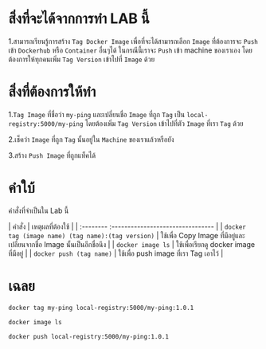 # สิ่งที่จะได้จากการทำ LAB นี้

1.สามารถเรียนรู้การสร้าง `Tag Docker Image` เพื่อที่จะได้สามารถเลือก `Image` ที่ต้องการจะ `Push` เข้า `Dockerhub` หรือ `Container` อื่นๆได้ ในกรณีนี้เราจะ `Push` เข้า machine ของเราเอง โดยต้องการให้ทุกคนเพิ่ม `Tag Version` เข้าไปที่ `Image` ด้วย


# สิ่งที่ต้องการให้ทำ

1.`Tag Image` ที่ชื่อว่า `my-ping` และเปลี่ยนชื่อ `Image` ที่ถูก `Tag` เป็น `local-registry:5000/my-ping` โดยต้องเพิ่ม `Tag Version` เข้าไปที่ตัว `Image` ที่เรา `Tag` ด้วย

2.เช็คว่า `Image` ที่ถูก `Tag` นั้นอยู่ใน `Machine` ของเราแล้วหรือยัง

3.สร้าง `Push Image` ที่ถูกแท็คได้


# คำใบ้

คำสั่งที่จำเป็นใน Lab นี้

| คำสั่ง     | เหตุผลที่ต้องใช้                       |
| :-------- :-------------------------------- |
| `docker tag (image name) (tag name):(tag version)`     | ใช้เพื่อ Copy Image ที่มีอยู่และเปลี่ยนจากชื่อ Image นั้นเป็นอีกชื่อนึง |
| `docker image ls`     | ใช้เพื่อเรียกดู docker image ที่มีอยู่ |
| `docker push (tag name)`     | ใช้เพื่อ push image ที่เรา Tag เอาไว้ |


# เฉลย

```bash
docker tag my-ping local-registry:5000/my-ping:1.0.1

docker image ls

docker push local-registry:5000/my-ping:1.0.1
```